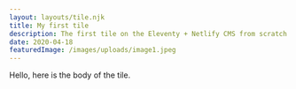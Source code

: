 ```yaml
---
layout: layouts/tile.njk
title: My first tile
description: The first tile on the Eleventy + Netlify CMS from scratch site
date: 2020-04-18
featuredImage: /images/uploads/image1.jpeg
---
```

Hello, here is the body of the tile.